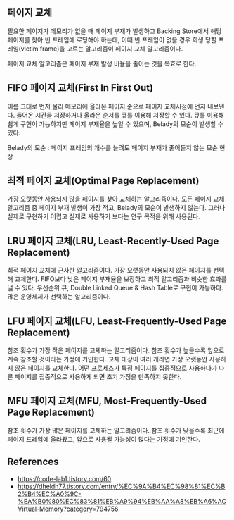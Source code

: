 ## 페이지 교체
필요한 페이지가 메모리가 없을 때 페이지 부재가 발생하고 Backing Store에서 해당 페이지를 찾아
빈 프레임에 로딩해야 하는데, 이때 빈 프레임이 없을 경우 희생 당할 프레임(victim frame)을 고르는
알고리즘이 페이지 교체 알고리즘이다.

페이지 교체 알고리즘은 페이지 부재 발생 비율을 줄이는 것을 목효로 한다.

## FIFO 페이지 교체(First In First Out)
이름 그대로 먼저 물리 메모리에 올라온 페이지 순으로 페이지 교체시점에 먼저 내보낸다.
들어온 시간을 저장하거나 올라온 순서를 큐를 이용해 저장할 수 있다. 
큐를 이용해 쉽게 구현이 가능하지만 페이지 부재율을 높일 수 있으며, Belady의 모순이 발생할 수 있다.

Belady의 모순
: 페이지 프레임의 개수를 늘려도 페이지 부재가 줄어들지 않는 모순 현상

## 최적 페이지 교체(Optimal Page Replacement)
가장 오랫동안 사용되지 않을 페이지를 찾아 교체하는 알고리즘이다.
모든 페이지 교체 알고리즘 중 페이지 부재 발생이 가장 적고, Belady의 모순이 발생하지 않는다.
그러나 실제로 구현하기 어렵고 실제로 사용하기 보다는 연구 목적을 위해 사용된다.

## LRU 페이지 교체(LRU, Least-Recently-Used Page Replacement)
최적 페이지 교체에 근사한 알고리즘이다.
가장 오랫동안 사용되지 않은 페이지를 선택해 교체한다.
FIFO보다 낮은 페이지 부재율을 보장하고 최적 알고리즘과 비슷한 효과를 낼 수 있다.
우선순위 큐, Double Linked Queue & Hash Table로 구현이 가능하다.
많은 운영체제가 선택하는 알고리즘이다.

## LFU 페이지 교체(LFU, Least-Frequently-Used Page Replacement)
참조 횟수가 가장 작은 페이지를 교체하는 알고리즘이다.
참조 횟수가 높을수록 앞으로 계속 참조할 것이라는 가정에 기인한다.
교체 대상이 여러 개라면 가장 오랫동안 사용하지 않은 페이지를 교체한다.
어떤 프로세스가 특정 페이지를 집중적으로 사용하다가 다른 페이지를 집중적으로 사용하게 되면
초기 가정을 만족하지 못한다.

## MFU 페이지 교체(MFU, Most-Frequently-Used Page Replacement)
참조 횟수가 가장 많은 페이지를 교체하는 알고리즘이다.
참조 횟수가 낮을수록 최근에 페이지 프레임에 올라왔고, 앞으로 사용될 가능성이 많다는 가정에 기인한다. 

## References
* https://code-lab1.tistory.com/60
* https://dheldh77.tistory.com/entry/%EC%9A%B4%EC%98%81%EC%B2%B4%EC%A0%9C-%EA%B0%80%EC%83%81%EB%A9%94%EB%AA%A8%EB%A6%ACVirtual-Memory?category=794756
